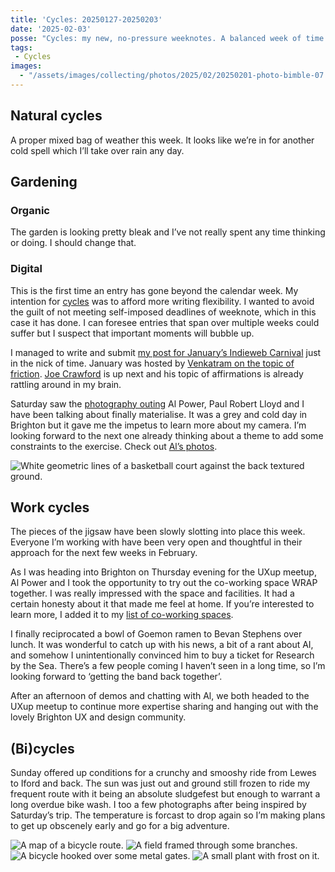 ```yaml
---
title: 'Cycles: 20250127-20250203'
date: '2025-02-03'
posse: "Cycles: my new, no-pressure weeknotes. A balanced week of time opposite and away from the keyboard."
tags:
 - Cycles
images:
  - "/assets/images/collecting/photos/2025/02/20250201-photo-bimble-07.jpg"
---
```


## Natural cycles

A proper mixed bag of weather this week. It looks like we’re in for another cold spell which I’ll take over rain any day.

## Gardening

### Organic

The garden is looking pretty bleak and I’ve not really spent any time thinking or doing. I should change that.

### Digital

This is the first time an entry has gone beyond the calendar week. My intention for [cycles](/collecting/cycles/) was to afford more writing flexibility. I wanted to avoid the guilt of not meeting self-imposed deadlines of weeknote, which in this case it has done. I can foresee entries that span over multiple weeks could suffer but I suspect that important moments will bubble up.

I managed to write and submit [my post for January’s Indieweb Carnival](https://benjamin.parry.is/writing/2025/01/indieweb-carnival-friction/) just in the nick of time. January was hosted by [Venkatram on the topic of friction](https://vhbelvadi.com/indieweb-carnival-friction). [Joe Crawford](https://artlung.com) is up next and his topic of affirmations is already rattling around in my brain.

Saturday saw the [photography outing](/collecting/photos/2025/02/brighon-photography-bimble/) Al Power, Paul Robert Lloyd and I have been talking about finally materialise. It was a grey and cold day in Brighton but it gave me the impetus to learn more about my camera. I’m looking forward to the next one already thinking about a theme to add some constraints to the exercise. Check out [Al’s photos](https://www.alpower.com/photos/camera-wander-on-a-grey-day).

![White geometric lines of a basketball court against the back textured ground.](/assets/images/collecting/photos/2025/02/20250201-photo-bimble-05.jpg)

## Work cycles

The pieces of the jigsaw have been slowly slotting into place this week. Everyone I’m working with have been very open and thoughtful in their approach for the next few weeks in February.

As I was heading into Brighton on Thursday evening for the UXup meetup, Al Power and I took the opportunity to try out the co-working space WRAP together. I was really impressed with the space and facilities. It had a certain honesty about it that made me feel at home. If you’re interested to learn more, I added it to my [list of co-working spaces](https://benjamin.parry.is/collecting/lists/co-working-spaces/).

I finally reciprocated a bowl of Goemon ramen to Bevan Stephens over lunch. It was wonderful to catch up with his news, a bit of a rant about AI, and somehow I unintentionally convinced him to buy a ticket for Research by the Sea. There’s a few people coming I haven’t seen in a long time, so I’m looking forward to ‘getting the band back together’.

After an afternoon of demos and chatting with Al, we both headed to the UXup meetup to continue more expertise sharing and hanging out with the lovely Brighton UX and design community.

## (Bi)cycles

Sunday offered up conditions for a crunchy and smooshy ride from Lewes to Iford and back. The sun was just out and ground still frozen to ride my frequent route with it being an absolute sludgefest but enough to warrant a long overdue bike wash. I too a few photographs after being inspired by Saturday’s trip. The temperature is forcast to drop again so I’m making plans to get up obscenely early and go for a big adventure.

![A map of a bicycle route.](/assets/images/collecting/cycles/2025/02/cycles-20250127-20250203-bicycle-01.jpg)
![A field framed through some branches.](/assets/images/collecting/cycles/2025/02/cycles-20250127-20250203-bicycle-02.jpg)
![A bicycle hooked over some metal gates.](/assets/images/collecting/cycles/2025/02/cycles-20250127-20250203-bicycle-03.jpg)
![A small plant with frost on it.](/assets/images/collecting/cycles/2025/02/cycles-20250127-20250203-bicycle-04.jpg)